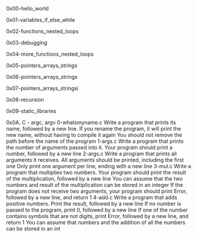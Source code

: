 0x00-hello_world

0x01-variables_if_else_while

0x02-functions_nested_loops

0x03-debugging

0x04-more_functions_nested_loops

0x05-pointers_arrays_strings

0x06-pointers_arrays_strings

0x07-pointers_arrays_stringsi

0x08-recursion

0x09-static_libraries

0x0A. C - argc, argv
	0-whatsmyname.c
		Write a program that prints its name, followed by a new line.
		If you rename the program, it will print the new name, without having to compile it again
		You should not remove the path before the name of the program
	1-args.c
		Write a program that prints the number of arguments passed into it.
		Your program should print a number, followed by a new line
	2-args.c
		Write a program that prints all arguments it receives.
		All arguments should be printed, including the first one
		Only print one argument per line, ending with a new line
	3-mul.c
		Write a program that multiplies two numbers.
		Your program should print the result of the multiplication, followed by a new line
		You can assume that the two numbers and result of the multiplication can be stored in an integer
		If the program does not receive two arguments, your program should print Error, followed by a new line, and return 1
	4-add.c
		Write a program that adds positive numbers.
		Print the result, followed by a new line
		If no number is passed to the program, print 0, followed by a new line
		If one of the number contains symbols that are not digits, print Error, followed by a new line, and return 1
		You can assume that numbers and the addition of all the numbers can be stored in an int

